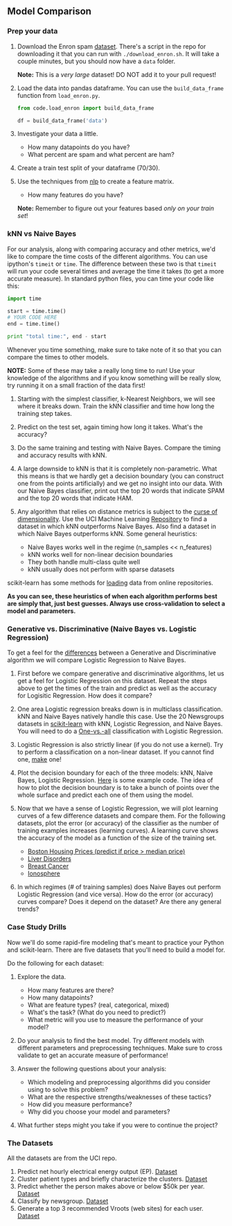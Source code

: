 ## Model Comparison

### Prep your data
1. Download the Enron spam [dataset](http://www.aueb.gr/users/ion/data/enron-spam/). There's a script in the repo for downloading it that you can run with `./download_enron.sh`. It will take a couple minutes, but you should now have a `data` folder.

    **Note:** This is a *very large* dataset! DO NOT add it to your pull request!

2. Load the data into pandas dataframe. You can use the `build_data_frame` function from `load_enron.py`.

    ```python
    from code.load_enron import build_data_frame
    
    df = build_data_frame('data')
    ```

3. Investigate your data a little.
    * How many datapoints do you have?
    * What percent are spam and what percent are ham?

4. Create a train test split of your dataframe (70/30).

5. Use the techniques from [nlp](https://github.com/zipfian/nlp) to create a feature matrix.
    * How many features do you have?

    **Note:** Remember to figure out your features based *only on your train set*!


### kNN vs Naive Bayes

For our analysis, along with comparing accuracy and other metrics, we'd like to compare the time costs of the different algorithms. You can use ipython's `timeit` or `time`. The difference between these two is that `timeit` will run your code several times and average the time it takes (to get a more accurate measure). In standard python files, you can time your code like this:

```python
import time

start = time.time()
# YOUR CODE HERE
end = time.time()

print "total time:", end - start
```

Whenever you time something, make sure to take note of it so that you can compare the times to other models.

**NOTE:** Some of these may take a really long time to run! Use your knowledge of the algorithms and if you know something will be really slow, try running it on a small fraction of the data first!

1. Starting with the simplest classifier, k-Nearest Neighbors, we will see where it breaks down. Train the kNN classifier and time how long the training step takes.

2. Predict on the test set, again timing how long it takes. What's the accuracy?

3. Do the same training and testing with Naive Bayes. Compare the timing and accuracy results with kNN.

4. A large downside to kNN is that it is completely non-parametric. What this means is that we hardly get a decision boundary (you can construct one from the points artificially) and we get no insight into our data. With our Naive Bayes classifier, print out the top 20 words that indicate SPAM and the top 20 words that indicate HAM.

5. Any algorithm that relies on distance metrics is subject to the [curse of dimensionality](http://en.wikipedia.org/wiki/Curse_of_dimensionality). Use the UCI Machine Learning [Repository](http://archive.ics.uci.edu/ml/) to find a dataset in which kNN outperforms Naive Bayes. Also find a dataset in which Naive Bayes outperforms kNN. Some general heuristics:
    * Naive Bayes works well in the regime (n_samples << n_features)
    * kNN works well for non-linear decision boundaries
    * They both handle multi-class quite well
    * kNN usually does not perform with sparse datasets

scikit-learn has some methods for [loading](http://scikit-learn.org/stable/datasets/) data from online repositories.

**As you can see, these heuristics of when each algorithm performs best are simply that, just best guesses. Always use cross-validation to select a model and parameters.**


### Generative vs. Discriminative (Naive Bayes vs. Logistic Regression)

To get a feel for the [differences](http://www.cs.cmu.edu/~tom/mlbook/NBayesLogReg.pdf#page=14) between a Generative and Discriminative algorithm we will compare Logistic Regression to Naive Bayes.

1. First before we compare generative and discriminative algorithms, let us get a feel for  Logistic Regression on this dataset. Repeat the steps above to get the times of the train and predict as well as the accuracy for Logisitic Regression. How does it compare?

2. One area Logistic regression breaks down is in multiclass classification. kNN and Naive Bayes natively handle this case. Use the 20 Newsgroups datasets in [scikit-learn](http://scikit-learn.org/stable/datasets/twenty_newsgroups.html) with kNN, Logistic Regression, and Naive Bayes. You will need to do a [One-vs.-all](http://scikit-learn.org/stable/modules/multiclass.html#one-vs-the-rest) classification with Logistic Regression.

3. Logistic Regression is also strictly linear (if you do not use a kernel). Try to perform a classification on a non-linear dataset. If you cannot find one, [make](http://scikit-learn.org/stable/modules/generated/sklearn.datasets.make_circles.html#sklearn.datasets.make_circles) one!

4. Plot the decision boundary for each of the three models: kNN, Naive Bayes, Logistic Regression. [Here](http://scikit-learn.org/stable/auto_examples/plot_classifier_comparison.html) is some example code. The idea of how to plot the decision boundary is to take a bunch of points over the whole surface and predict each one of them using the model.

5. Now that we have a sense of Logistic Regression, we will plot learning curves of a few difference datasets and compare them. For the following datasets, plot the error (or accuracy) of the classifier as the number of training examples increases (learning curves). A learning curve shows the accuracy of the model as a function of the size of the training set.
    * [Boston Housing Prices (predict if price > median price)](https://archive.ics.uci.edu/ml/datasets/Housing)
    * [Liver Disorders](https://archive.ics.uci.edu/ml/datasets/Liver+Disorders)
    * [Breast Cancer](https://archive.ics.uci.edu/ml/datasets/Breast+Cancer+Wisconsin+(Diagnostic))
    * [Ionosphere](http://archive.ics.uci.edu/ml/datasets/Ionosphere)

6. In which regimes (# of training samples) does Naive Bayes out perform Logistic Regression (and vice versa). How do the error (or accuracy) curves compare? Does it depend on the dataset?  Are there any general trends?

### Case Study Drills

Now we'll do some rapid-fire modeling that's meant to practice your Python and scikit-learn. There are five datasets that you'll need to build a model for.

Do the following for each dataset:

1. Explore the data.
    * How many features are there?
    * How many datapoints?
    * What are feature types? (real, categorical, mixed)
    * What's the task? (What do you need to predict?)
    * What metric will you use to measure the performance of your model?

2. Do your analysis to find the best model. Try different models with different parameters and preprocessing techniques. Make sure to cross validate to get an accurate measure of performance!

3. Answer the following questions about your analysis:
    * Which modeling and preprocessing algorithms did you consider using to solve this problem?
    * What are the respective strengths/weaknesses of these tactics?
    * How did you measure performance?
    * Why did you choose your model and parameters?

4. What further steps might you take if you were to continue the project?


### The Datasets
All the datasets are from the UCI repo.

1. Predict net hourly electrical energy output (EP).
   [Dataset](http://archive.ics.uci.edu/ml/datasets/Combined+Cycle+Power+Plant)
2. Cluster patient types and briefly characterize the clusters.
   [Dataset](http://archive.ics.uci.edu/ml/datasets/Diabetes+130-US+hospitals+for+years+1999-2008)
3. Predict whether the person makes above or below $50k per year.
   [Dataset](http://archive.ics.uci.edu/ml/datasets/Adult)
4. Classify by newsgroup. [Dataset](http://archive.ics.uci.edu/ml/datasets/Twenty+Newsgroups)
5. Generate a top 3 recommended Vroots (web sites) for each user.
   [Dataset](http://archive.ics.uci.edu/ml/datasets/Anonymous+Microsoft+Web+Data)
